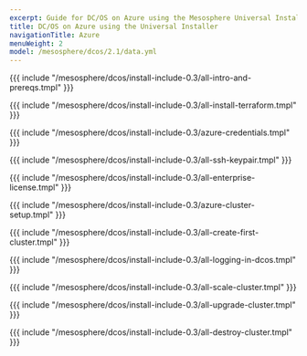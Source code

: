 ```yaml
---
excerpt: Guide for DC/OS on Azure using the Mesosphere Universal Installer
title: DC/OS on Azure using the Universal Installer
navigationTitle: Azure
menuWeight: 2
model: /mesosphere/dcos/2.1/data.yml
---
```


{{{ include "/mesosphere/dcos/install-include-0.3/all-intro-and-prereqs.tmpl" }}}

{{{ include "/mesosphere/dcos/install-include-0.3/all-install-terraform.tmpl" }}}

{{{ include "/mesosphere/dcos/install-include-0.3/azure-credentials.tmpl" }}}

{{{ include "/mesosphere/dcos/install-include-0.3/all-ssh-keypair.tmpl" }}}

{{{ include "/mesosphere/dcos/install-include-0.3/all-enterprise-license.tmpl" }}}

{{{ include "/mesosphere/dcos/install-include-0.3/azure-cluster-setup.tmpl" }}}

{{{ include "/mesosphere/dcos/install-include-0.3/all-create-first-cluster.tmpl" }}}

{{{ include "/mesosphere/dcos/install-include-0.3/all-logging-in-dcos.tmpl" }}}

{{{ include "/mesosphere/dcos/install-include-0.3/all-scale-cluster.tmpl" }}}

{{{ include "/mesosphere/dcos/install-include-0.3/all-upgrade-cluster.tmpl" }}}

{{{ include "/mesosphere/dcos/install-include-0.3/all-destroy-cluster.tmpl" }}}
